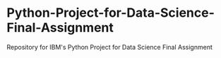 # Python-Project-for-Data-Science-Final-Assignment
Repository for IBM's Python Project for Data Science Final Assignment
